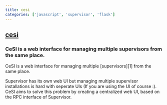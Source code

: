 ```yaml
---
title: cesi
categories: ['javascript', 'supervisor', 'flask']
---
```

## [cesi](https://github.com/gamegos/cesi)

### CeSI is a web interface for managing multiple supervisors from the same place.


CeSI is a web interface for managing multiple [supervisors][1] from the same
place.

Supervisor has its own web UI but managing multiple supervisor installations is
hard with seperate UIs (If you are using the UI of course :). CeSI aims to solve
this problem by creating a centralized web UI, based on the RPC interface of
Supervisor.
